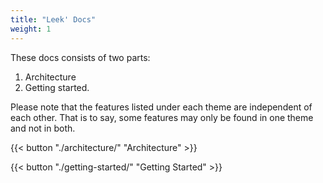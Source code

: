 ```yaml
---
title: "Leek' Docs"
weight: 1
---
```


These docs consists of two parts:

1. Architecture
2. Getting started.

Please note that the features listed under each theme are independent of each other. That is to say, some features may only be found in one theme and not in both.

<!-- That content is better than dummy lorem ipsum 2) That content serves a good real-world demo for this theme 3) Publish more structured docs for each theme which are better than long blocky READMEs -->

{{< button "./architecture/" "Architecture" >}}

{{< button "./getting-started/" "Getting Started" >}}
